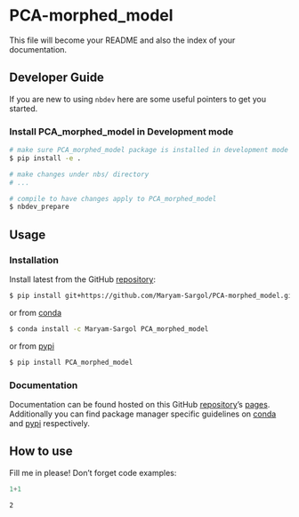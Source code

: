 # PCA-morphed_model


<!-- WARNING: THIS FILE WAS AUTOGENERATED! DO NOT EDIT! -->

This file will become your README and also the index of your
documentation.

## Developer Guide

If you are new to using `nbdev` here are some useful pointers to get you
started.

### Install PCA_morphed_model in Development mode

``` sh
# make sure PCA_morphed_model package is installed in development mode
$ pip install -e .

# make changes under nbs/ directory
# ...

# compile to have changes apply to PCA_morphed_model
$ nbdev_prepare
```

## Usage

### Installation

Install latest from the GitHub
[repository](https://github.com/Maryam-Sargol/PCA-morphed_model):

``` sh
$ pip install git+https://github.com/Maryam-Sargol/PCA-morphed_model.git
```

or from [conda](https://anaconda.org/Maryam-Sargol/PCA-morphed_model)

``` sh
$ conda install -c Maryam-Sargol PCA_morphed_model
```

or from [pypi](https://pypi.org/project/PCA-morphed_model/)

``` sh
$ pip install PCA_morphed_model
```

### Documentation

Documentation can be found hosted on this GitHub
[repository](https://github.com/Maryam-Sargol/PCA-morphed_model)’s
[pages](https://Maryam-Sargol.github.io/PCA-morphed_model/).
Additionally you can find package manager specific guidelines on
[conda](https://anaconda.org/Maryam-Sargol/PCA-morphed_model) and
[pypi](https://pypi.org/project/PCA-morphed_model/) respectively.

## How to use

Fill me in please! Don’t forget code examples:

``` python
1+1
```

    2
